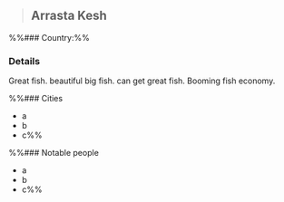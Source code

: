 >## Arrasta Kesh

%%### Country:%% 

### Details

Great fish. beautiful big fish. can get great fish. Booming fish economy.

%%### Cities

- a
- b
- c%%

%%### Notable people
- a
- b
- c%%
